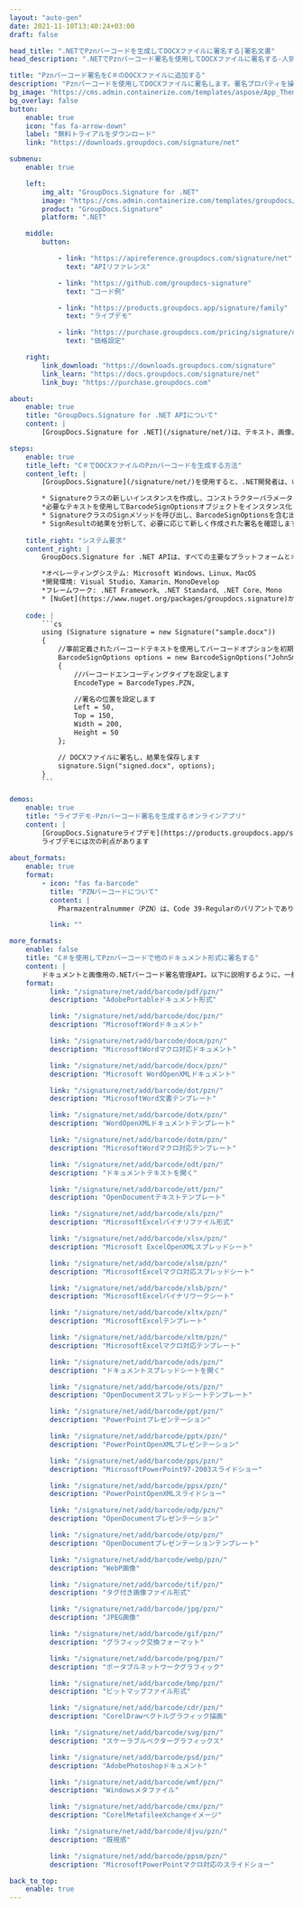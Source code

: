 ```yaml
---
layout: "auto-gen"
date: 2021-11-10T13:40:24+03:00
draft: false

head_title: ".NETでPznバーコードを生成してDOCXファイルに署名する|署名文書"
head_description: ".NETでPznバーコード署名を使用してDOCXファイルに署名する-人気のあるビジネスドキュメントや画像ファイル形式にバーコードを追加する."

title: "Pznバーコード署名をC＃のDOCXファイルに追加する"
description: "Pznバーコードを使用してDOCXファイルに署名します。署名プロパティを操作し、ニーズに合ったドキュメント内で高度な署名オプションを設定します."
bg_image: "https://cms.admin.containerize.com/templates/aspose/App_Themes/V3/images/bg/header1.png"
bg_overlay: false
button:
    enable: true
    icon: "fas fa-arrow-down"
    label: "無料トライアルをダウンロード"
    link: "https://downloads.groupdocs.com/signature/net"

submenu:
    enable: true

    left:
        img_alt: "GroupDocs.Signature for .NET"
        image: "https://cms.admin.containerize.com/templates/groupdocs/images/product-logos/90x90-noborder/groupdocs-signature-net.png"
        product: "GroupDocs.Signature"
        platform: ".NET"

    middle:
        button:

            - link: "https://apireference.groupdocs.com/signature/net"
              text: "APIリファレンス"

            - link: "https://github.com/groupdocs-signature"
              text: "コード例"

            - link: "https://products.groupdocs.app/signature/family"
              text: "ライブデモ"

            - link: "https://purchase.groupdocs.com/pricing/signature/net"
              text: "価格設定"

    right:
        link_download: "https://downloads.groupdocs.com/signature"
        link_learn: "https://docs.groupdocs.com/signature/net"
        link_buy: "https://purchase.groupdocs.com"

about:
    enable: true
    title: "GroupDocs.Signature for .NET APIについて"
    content: |
        [GroupDocs.Signature for .NET](/signature/net/)は、テキスト、画像、バーコード、スタンプ、フォームフィールド、QRコード、メタデータなどのさまざまな署名タイプを使用してデジタルドキュメントに電子署名するネイティブ.NETAPIです。ユーザーは、PDF、Microsoft Word、Excelワークシート、PowerPointプレゼンテーション、Adobe Photoshop、メタファイル、および画像ファイル形式内のデジタル署名を追加、編集、検証、削除、および検索でき、必要に応じて署名プロパティをカスタマイズするための追加サポートがあります。

steps:
    enable: true
    title_left: "C＃でDOCXファイルのPznバーコードを生成する方法"
    content_left: |
        [GroupDocs.Signature](/signature/net/)を使用すると、.NET開発者は、いくつかの簡単な手順を実行することで、アプリケーション内のDOCXファイルにPznバーコードを簡単に追加できます。

        * Signatureクラスの新しいインスタンスを作成し、コンストラクターパラメーターとしてソースDOCXドキュメントパスを渡します。
        *必要なテキストを使用してBarcodeSignOptionsオブジェクトをインスタンス化し、EncodeTypeプロパティをPZNに設定します。
        * SignatureクラスのSignメソッドを呼び出し、BarcodeSignOptionsを含む出力DOCXファイル名を渡します。
        * SignResultの結果を分析して、必要に応じて新しく作成された署名を確認します。
        
    title_right: "システム要求"
    content_right: |
        GroupDocs.Signature for .NET APIは、すべての主要なプラットフォームとオペレーティングシステムでサポートされています。以下のコードを実行する前に、システムに次の前提条件がインストールされていることを確認してください。

        *オペレーティングシステム: Microsoft Windows、Linux、MacOS
        *開発環境: Visual Studio、Xamarin、MonoDevelop
        *フレームワーク: .NET Framework、.NET Standard、.NET Core、Mono
        * [NuGet](https://www.nuget.org/packages/groupdocs.signature)からGroupDocs.Signaturefor.NETの最新バージョンをダウンロードします
        
    code: |
        ```cs
        using (Signature signature = new Signature("sample.docx"))
        {
            //事前定義されたバーコードテキストを使用してバーコードオプションを初期化します
            BarcodeSignOptions options = new BarcodeSignOptions("JohnSmith")
            {
                //バーコードエンコーディングタイプを設定します
                EncodeType = BarcodeTypes.PZN,

                //署名の位置を設定します
                Left = 50,
                Top = 150,
                Width = 200,
                Height = 50
            };

            // DOCXファイルに署名し、結果を保存します 
            signature.Sign("signed.docx", options);
        }
        ```
        
demos:
    enable: true
    title: "ライブデモ-Pznバーコード署名を生成するオンラインアプリ"
    content: |
        [GroupDocs.Signatureライブデモ](https://products.groupdocs.app/signature/family)サイトにアクセスして、今すぐDOCXファイルにPznバーコードを追加してください。  
        ライブデモには次の利点があります
        
about_formats:
    enable: true
    format:
        - icon: "fas fa-barcode"
          title: "PZNバーコードについて"
          content: |
            Pharmazentralnummer（PZN）は、Code 39-Regularのバリアントであり、ドイツでのヘルスケアおよび医薬品の配布とマーキングに使用されます。 2つのバージョンが利用可能です。6桁とチェックディジットをエンコードするPZN7と、7桁とチェックディジットをエンコードするPZN8です。 PZN7は現在段階的に廃止されており、2020年1月1日以降はPZN8のみが使用されます。

          link: ""

more_formats:
    enable: false
    title: "C＃を使用してPznバーコードで他のドキュメント形式に署名する"
    content: |
        ドキュメントと画像用の.NETバーコード署名管理API。以下に説明するように、一般的なファイル形式のいくつかにバーコード署名を追加します。
    format: 
          link: "/signature/net/add/barcode/pdf/pzn/"
          description: "AdobePortableドキュメント形式"

          link: "/signature/net/add/barcode/doc/pzn/"
          description: "MicrosoftWordドキュメント"

          link: "/signature/net/add/barcode/docm/pzn/"
          description: "MicrosoftWordマクロ対応ドキュメント"

          link: "/signature/net/add/barcode/docx/pzn/"
          description: "Microsoft WordOpenXMLドキュメント"

          link: "/signature/net/add/barcode/dot/pzn/"
          description: "MicrosoftWord文書テンプレート"

          link: "/signature/net/add/barcode/dotx/pzn/"
          description: "WordOpenXMLドキュメントテンプレート"

          link: "/signature/net/add/barcode/dotm/pzn/"
          description: "MicrosoftWordマクロ対応テンプレート"       

          link: "/signature/net/add/barcode/odt/pzn/"
          description: "ドキュメントテキストを開く"

          link: "/signature/net/add/barcode/ott/pzn/"
          description: "OpenDocumentテキストテンプレート"

          link: "/signature/net/add/barcode/xls/pzn/"
          description: "MicrosoftExcelバイナリファイル形式"

          link: "/signature/net/add/barcode/xlsx/pzn/"
          description: "Microsoft ExcelOpenXMLスプレッドシート"

          link: "/signature/net/add/barcode/xlsm/pzn/"
          description: "MicrosoftExcelマクロ対応スプレッドシート"

          link: "/signature/net/add/barcode/xlsb/pzn/"
          description: "MicrosoftExcelバイナリワークシート"

          link: "/signature/net/add/barcode/xltx/pzn/"
          description: "MicrosoftExcelテンプレート"

          link: "/signature/net/add/barcode/xltm/pzn/"
          description: "MicrosoftExcelマクロ対応テンプレート"

          link: "/signature/net/add/barcode/ods/pzn/"
          description: "ドキュメントスプレッドシートを開く"

          link: "/signature/net/add/barcode/ots/pzn/"
          description: "OpenDocumentスプレッドシートテンプレート"

          link: "/signature/net/add/barcode/ppt/pzn/"
          description: "PowerPointプレゼンテーション"

          link: "/signature/net/add/barcode/pptx/pzn/"
          description: "PowerPointOpenXMLプレゼンテーション"

          link: "/signature/net/add/barcode/pps/pzn/"
          description: "MicrosoftPowerPoint97-2003スライドショー"

          link: "/signature/net/add/barcode/ppsx/pzn/"
          description: "PowerPointOpenXMLスライドショー"                              

          link: "/signature/net/add/barcode/odp/pzn/"
          description: "OpenDocumentプレゼンテーション"

          link: "/signature/net/add/barcode/otp/pzn/"
          description: "OpenDocumentプレゼンテーションテンプレート"

          link: "/signature/net/add/barcode/webp/pzn/"
          description: "WebP画像"

          link: "/signature/net/add/barcode/tif/pzn/"
          description: "タグ付き画像ファイル形式"

          link: "/signature/net/add/barcode/jpg/pzn/"
          description: "JPEG画像"

          link: "/signature/net/add/barcode/gif/pzn/"
          description: "グラフィック交換フォーマット"

          link: "/signature/net/add/barcode/png/pzn/"
          description: "ポータブルネットワークグラフィック"

          link: "/signature/net/add/barcode/bmp/pzn/"
          description: "ビットマップファイル形式"

          link: "/signature/net/add/barcode/cdr/pzn/"
          description: "CorelDrawベクトルグラフィック描画"

          link: "/signature/net/add/barcode/svg/pzn/"
          description: "スケーラブルベクターグラフィックス"

          link: "/signature/net/add/barcode/psd/pzn/"
          description: "AdobePhotoshopドキュメント"

          link: "/signature/net/add/barcode/wmf/pzn/"
          description: "Windowsメタファイル"        

          link: "/signature/net/add/barcode/cmx/pzn/"
          description: "CorelMetafileeXchangeイメージ"

          link: "/signature/net/add/barcode/djvu/pzn/"
          description: "既視感"

          link: "/signature/net/add/barcode/ppsm/pzn/"
          description: "MicrosoftPowerPointマクロ対応のスライドショー"

back_to_top:
    enable: true
---
```

